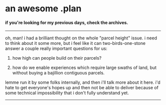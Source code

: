 # an awesome .plan

#### if you're looking for my previous days, check the archives.

---

oh, man!  i had a brilliant thought on the whole "parcel height" issue.  i need to think about it some more, but i feel like it can two-birds-one-stone answer a couple really important questions for us:

1) how high can people build on their parcels?

2) how do we enable experiences which require large swaths of land, but without buying a bajillion contiguous parcels.

lemme run it by some folks internally, and then i'll talk more about it here.  i'd hate to get everyone's hopes up and then not be able to deliver because of some technical impossibility that i don't fully understand yet.

---

